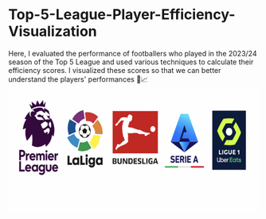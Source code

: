 # Top-5-League-Player-Efficiency-Visualization
Here, I evaluated the performance of footballers who played in the 2023/24 season of the Top 5 League and used various techniques to calculate their efficiency scores. I visualized these scores so that we can better understand the players' performances 🚀📈
![](top5.png)
